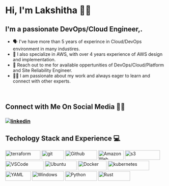 # Hi, I'm Lakshitha 👋🏻

## **I'm a passionate DevOps/Cloud Engineer,.**
- 🗣 I've have more than 5 years of experince in Cloud/DevOps environment in many industires.
- 🚀 I also specialize in AWS, with over 4 years experience of AWS design and implementation.
- 📲 Reach out to me for available oppertunities of DevOps/Cloud/Platform and Site Reliability Engineer.
- 🤝🏻 I am passionate about my work and always eager to learn and connect with other experts.

<br>

## **Connect with Me On Social Media** 🤝🏻 &nbsp;

<h3 align="left">
<a href="https://www.linkedin.com/in/lakshitha-t/"><img src="https://img.icons8.com/color/96/000000/linkedin.png" alt="linkedin"/></a>

<br>

<h2>Techology Stack and Experience 💻</h2>

<p>
  
  <img alt="terraform" src="https://img.shields.io/badge/Terraform-7B42BC?style=for-the-badge&logo=Terraform&logoColor=white" width="110" height="30" />
  <img alt="git" src="https://img.shields.io/badge/-Git-F05032?style=flat-square&logo=git&logoColor=white" width="70" height="30" />
  <img alt="Github" src="https://img.shields.io/badge/GitHub-%23121011.svg?style=flat-square&logo=Github&logoColor=white" width="100" height="30"/>
  <img alt="Amazon Web Services" src="https://img.shields.io/badge/AWS-%23FF9900.svg?style=flat-square&logo=amazon-aws&logoColor=white" width="80" height="30"/>
  <img alt="s3" src="https://img.shields.io/badge/AmazonS3-%569A31.svg?style=flat-square&logo=amazons3&logoColor=white" width="110" height="30"/>
  <img alt="VSCode" src="https://img.shields.io/badge/Visual_Studio-5C2D91?style=for-the-badge&logo=visual%20studio%20code&logoColor=white" width="120" height="30"/>
  <img alt="Ubuntu" src="https://img.shields.io/badge/Ubuntu-E95420?style=flat-square&logo=ubuntu&logoColor=white" width="100" height="30"/>
  <img alt="Docker" src="https://img.shields.io/badge/-Docker-46a2f1?style=flat-square&logo=docker&logoColor=white" width="90" height="30"/>
  <img alt="kubernetes" src="https://img.shields.io/badge/Kubernetes-326ce5.svg?&style=flat-square&logo=Kubernetes&logoColor=white" width="130" height="30"/>
  <img alt="YAML" src="https://img.shields.io/badge/-Yaml-F05032?style=flat-square&logo=Yaml&logoColor=white" width="80" height="30" />
  <img alt="Windows" src="https://img.shields.io/badge/Microsoft-666666?style=for-the-badge&logo=microsoft&logoColor=white" width="100" height="30" />
  <img alt="Python" src="https://img.shields.io/badge/Python-%23306998?style=for-the-badge&logo=Python&color=%23FFE873" width="100" height="30" />
  <img alt="Rust" src="https://img.shields.io/badge/Rust-%23CD5C5C?style=for-the-badge&logo=Rust&logoColor=white&labelColor=%23CD5C5C" width="100" height="30" />
  
  
</p>
